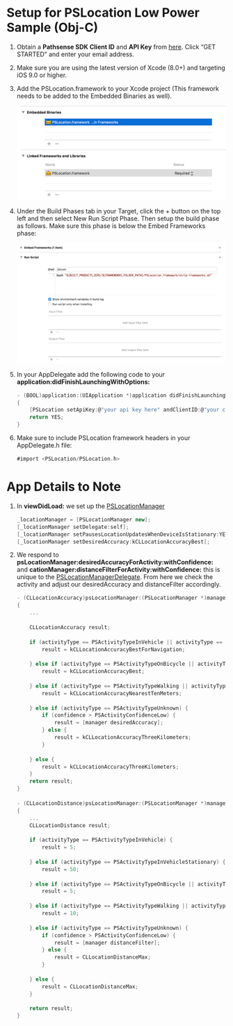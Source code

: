 # Setup for PSLocation Low Power Sample (Obj-C)

1. Obtain a **Pathsense SDK Client ID** and **API Key** from [here](https://pathsense.com/). Click “GET STARTED” and enter your email address.

2. Make sure you are using the latest version of Xcode (8.0+) and targeting iOS 9.0 or higher.

3. Add the PSLocation.framework to your Xcode project (This framework needs to be added to the Embedded Binaries as well).

	![Screenshot1](../frameworks.png?raw=true "")

4. Under the Build Phases tab in your Target, click the + button on the top left and then select New Run Script Phase. Then setup the build phase as follows. Make sure this phase is below the Embed Frameworks phase:

	![Screenshot2](../RunScript.png?raw=true "")

5. In your AppDelegate add the following code to your **application:didFinishLaunchingWithOptions:**

    ```groovy
	- (BOOL)application:(UIApplication *)application didFinishLaunchingWithOptions:(NSDictionary *)launchOptions
	{
		[PSLocation setApiKey:@"your api key here" andClientID:@"your client ID"];
    	return YES;
	}
	```

6. Make sure to include PSLocation framework headers in your AppDelegate.h file:

    ```groovy
	#import <PSLocation/PSLocation.h>
	```

# App Details to Note

1. In **viewDidLoad:** we set up the [PSLocationManager](https://developer.pathsense.com/sites/pathsensedeveloperportal.dd/files/documentation/ios/sdk/location/1.2/interface_p_s_location_manager.html) 
    
    ```groovy
    _locationManager = [PSLocationManager new];
    [_locationManager setDelegate:self];
    [_locationManager setPausesLocationUpdatesWhenDeviceIsStationary:YES];
    [_locationManager setDesiredAccuracy:kCLLocationAccuracyBest];
	```
    
2. We respond to **psLocationManager:desiredAccuracyForActivity:withConfidence:** and **cationManager:distanceFilterForActivity:withConfidence:** this is unique to the [PSLocationManagerDelegate](https://developer.pathsense.com/sites/pathsensedeveloperportal.dd/files/documentation/ios/sdk/location/1.2/protocol_p_s_location_manager_delegate_01-p.html). From here we check the activity and adjust our desiredAccuracy and distanceFilter accordingly. 

    ```groovy
    - (CLLocationAccuracy)psLocationManager:(PSLocationManager *)manager desiredAccuracyForActivity:(PSActivityType)activityType withConfidence:(PSActivityConfidence)confidence
    {
		...
        
        CLLocationAccuracy result;
        
        if (activityType == PSActivityTypeInVehicle || activityType == PSActivityTypeInVehicleStationary) {
            result = kCLLocationAccuracyBestForNavigation;
        
        } else if (activityType == PSActivityTypeOnBicycle || activityType == PSActivityTypeRunning) {
            result = kCLLocationAccuracyBest;

        } else if (activityType == PSActivityTypeWalking || activityType == PSActivityTypeUnknown) {
            result = kCLLocationAccuracyNearestTenMeters;

        } else if (activityType == PSActivityTypeUnknown) {
            if (confidence > PSActivityConfidenceLow) {
                result = [manager desiredAccuracy];
            } else {
                result = kCLLocationAccuracyThreeKilometers;
            }
        
        } else {
            result = kCLLocationAccuracyThreeKilometers;
        }
        return result;
    }

    - (CLLocationDistance)psLocationManager:(PSLocationManager *)manager distanceFilterForActivity:(PSActivityType)activityType withConfidence:(PSActivityConfidence)confidence
    {
        ...     
        CLLocationDistance result;
        
        if (activityType == PSActivityTypeInVehicle) {
            result = 5;
        
        } else if (activityType == PSActivityTypeInVehicleStationary) {
            result = 50;
        
        } else if (activityType == PSActivityTypeOnBicycle || activityType == PSActivityTypeRunning) {
            result = 5;

        } else if (activityType == PSActivityTypeWalking || activityType == PSActivityTypeUnknown) {
            result = 10;

        } else if (activityType == PSActivityTypeUnknown) {
            if (confidence > PSActivityConfidenceLow) {
                result = [manager distanceFilter];
            } else {
                result = CLLocationDistanceMax;
            }
        
        } else {
            result = CLLocationDistanceMax;
        }
        
        return result;
    }
	```
